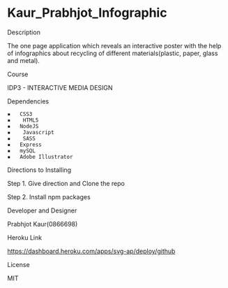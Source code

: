 # Kaur_Prabhjot_Infographic

Description

The one page application which reveals an interactive poster with the help of infographics about recycling of different materials(plastic, paper, glass and metal).

Course

IDP3 - INTERACTIVE MEDIA DESIGN

Dependencies

	▪	CSS3
	▪	 HTML5
	▪	NodeJS
	▪	 Javascript 
	▪	 SASS
	▪	Express
	▪	mySQL
	▪	Adobe Illustrator

Directions to Installing
 
Step 1. Give direction and Clone the repo

Step 2. Install npm packages

Developer and Designer

Prabhjot Kaur(0866698)

Heroku Link

https://dashboard.heroku.com/apps/svg-ap/deploy/github

License

MIT

